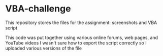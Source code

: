 # VBA-challenge
This repository stores the files for the assignment: screenshots and VBA script

This code was put together using various online forums, web pages, and YouTube videos
I wasn't sure how to export the script correctly so I uploaded various versions of the file
